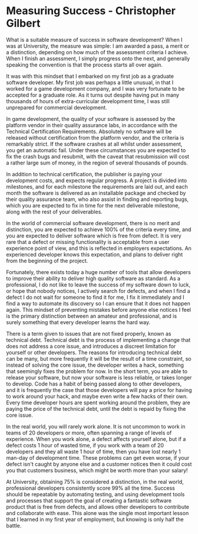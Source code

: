Measuring Success - Christopher Gilbert
=======================================

What is a suitable measure of success in software development? When I was at University, the measure was simple: I am awarded a pass, a merit or a distinction, depending on how much of the assessment criteria I achieve. When I finish an assessment, I simply progress onto the next, and generally speaking the convention is that the process starts all over again.

It was with this mindset that I embarked on my first job as a graduate software developer. My first job was perhaps a little unusual, in that I worked for a game development company, and I was very fortunate to be accepted for a graduate role. As it turns out despite having put in many thousands of hours of extra-curricular development time, I was still unprepared for commercial development.

In game development, the quality of your software is assessed by the platform vendor in their quality assurance labs, in accordance with the Technical Certification Requirements. Absolutely no software will be released without certification from the platform vendor, and the criteria is remarkably strict. If the software crashes at all whilst under assessment, you get an automatic fail. Under these circumstances you are expected to fix the crash bugs and resubmit, with the caveat that resubmission will cost a rather large sum of money, in the region of several thousands of pounds.

In addition to technical certification, the publisher is paying your development costs, and expects regular progress. A project is divided into milestones, and for each milestone the requirements are laid out, and each month the software is delivered as an installable package and checked by their quality assurance team, who also assist in finding and reporting bugs, which you are expected to fix in time for the next deliverable milestone, along with the rest of your deliverables.

In the world of commercial software development, there is no merit and distinction, you are expected to achieve 100% of the criteria every time, and you are expected to deliver software which is free from defect. It is very rare that  a defect or missing functionality is acceptable from a user experience point of view, and this is reflected in employers expectations. An experienced developer knows this expectation, and plans to deliver right from the beginning of the project.

Fortunately, there exists today a huge number of tools that allow developers to improve their ability to deliver high quality software as standard. As a professional, I do not like to leave the success of my software down to luck, or hope that nobody notices, I actively search for defects, and when I find a defect I do not wait for someone to find it for me, I fix it immediately and I find a way to automate its discovery so I can ensure that it does not happen again. This mindset of preventing mistakes before anyone else notices I feel is the primary distinction between an amateur and professional, and is surely something that every developer learns the hard way.

There is a term given to issues that are not fixed properly, known as technical debt. Technical debt is the process of implementing a change that does not address a core issue, and introduces a discreet limitation for yourself or other developers. The reasons for introducing technical debt can be many, but more frequently it will be the result of a time constraint, so instead of solving the core issue, the developer writes a hack, something that seemingly fixes the problem for now. In the short term, you are able to release your software, but now your software is less reliable, or takes longer to develop. Code has a habit of being passed along to other developers, and it is frequently the case that those developers will pay a price for having to work around your hack, and maybe even write a few hacks of their own. Every time developer hours are spent working around the problem, they are paying the price of the technical debt, until the debt is repaid by fixing the core issue.

In the real world, you will rarely work alone. It is not uncommon to work in teams of 20 developers or more, often spanning a range of levels of experience. When you work alone, a defect affects yourself alone, but if a defect costs 1 hour of wasted time, if you work with a team of 20 developers and they all waste 1 hour of time, then you have lost nearly 1 man-day of development time. These problems can get even worse, if your defect isn't caught by anyone else and a customer notices then it could cost you that customers business, which might be worth more than your salary!

At University, obtaining 75% is considered a distinction, in the real world, professional developers consistently score 99% all the time. Success should be repeatable by automating testing, and using development tools and processes that support the goal of creating a fantastic software product that is free from defects, and allows other developers to contribute and collaborate with ease. This alone was the single most important lesson that I learned in my first year of employment, but knowing is only half the battle.